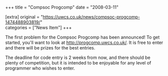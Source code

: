 +++
title = "Compsoc Progcomp"
date = "2008-03-11"

[extra]
original = "https://uwcs.co.uk/news/compsoc-progcomp-1474488903819/"    
categories = ["News Item"]
+++

The first problem for the Compsoc Progcomp has been announced\! To get started, you'll want to look at http://progcomp.uwcs.co.uk/. It is free to enter and there will be prizes for the best entries.

The deadline for code entry is 2 weeks from now, and there should be plenty of competition, but it is intended to be enjoyable for any level of programmer who wishes to enter.

